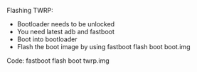 Flashing TWRP:
- Bootloader needs to be unlocked
- You need latest adb and fastboot
- Boot into bootloader
- Flash the boot image by using fastboot flash boot boot.img

Code:
fastboot flash boot twrp.img

